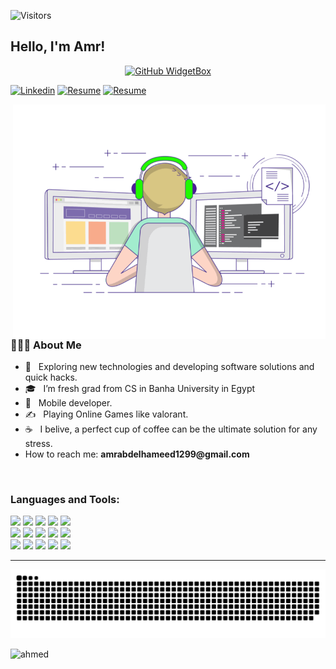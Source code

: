![Visitors](https://visitor-badge.laobi.icu/badge?page_id=amrabdelhameeed)
 
<!-- Your title -->
## Hello, I'm Amr!


<p align="center">
  <a href="https://github.com/amrabdelhameeed/github-widgetbox">
    <img width="70%" height="70%" src="https://github-widgetbox.vercel.app/api/profile?username=amrabdelhameeed&data=followers,repositories,stars,commits" alt="GitHub WidgetBox" />
  </a>
</p>

[![Linkedin](https://img.shields.io/badge/-LinkedIn-blue?style=flat&logo=Linkedin&logoColor=white)](https://www.linkedin.com/in/amr-abd-elhamid-351b92171/)
[![Resume](https://img.shields.io/badge/Resume-<COLOR>.svg)](https://drive.google.com/file/d/1EUict98pQb5uHxfB5qikHN5xk7_OwlFC/view?usp=sharing)
[![Resume](https://img.shields.io/badge/LeetCode-<COLOR>.svg)](https://leetcode.com/amr22121999/)
     

<img align="right" alt="GIF" src="https://raw.githubusercontent.com/devSouvik/devSouvik/master/gif3.gif" width="500"/>

<h3> 👨🏻‍💻 About Me </h3>

<!-- - 🔭 &nbsp; I’m currently learning Testing (Spring/NodeJS) -->
- 🤔 &nbsp; Exploring new technologies and developing software solutions and quick hacks.
- 🎓 &nbsp; I’m fresh grad from CS in Banha University in Egypt
- 💼 &nbsp; Mobile developer.
- ✍️ &nbsp; Playing Online Games like valorant.
- ☕ &nbsp; I belive, a perfect cup of coffee can be the ultimate solution for any stress. 
- How to reach me: __amrabdelhameed1299@gmail.com__
&nbsp;
<br>

### Languages and Tools: 


<p>
  <code><img width="15%" src="https://www.vectorlogo.zone/logos/dartlang/dartlang-ar21.svg"></code>
  <code><img width="15%" src="https://www.vectorlogo.zone/logos/kotlinlang/kotlinlang-ar21.svg"></code>
  <code><img width="15%" src="https://www.vectorlogo.zone/logos/javascript/javascript-ar21.svg"></code>
  <code><img width="15%" src="https://www.vectorlogo.zone/logos/python/python-ar21.svg"></code>
  <code><img width="15%" src="https://www.vectorlogo.zone/logos/typescriptlang/typescriptlang-ar21.svg"></code>
  
  <br />
  <code><img width="15%" src="https://www.vectorlogo.zone/logos/mysql/mysql-ar21.svg"></code>
  <code><img width="15%" src="https://www.vectorlogo.zone/logos/postgresql/postgresql-ar21.svg"></code>
  <code><img width="15%" src="https://www.vectorlogo.zone/logos/mongodb/mongodb-ar21.svg"></code>
  <code><img width="15%" src="https://www.vectorlogo.zone/logos/sqlite/sqlite-ar21.svg"></code>
  <code><img width="15%" src="https://www.vectorlogo.zone/logos/mariadb/mariadb-ar21.svg"></code>

  <br />
  <code><img width="15%" src="https://www.vectorlogo.zone/logos/springio/springio-ar21.svg"></code>
  <code><img width="15%" src="https://www.vectorlogo.zone/logos/android/android-ar21.svg"></code>
  <code><img width="15%" src="https://www.vectorlogo.zone/logos/firebase/firebase-ar21.svg"></code>
  <code><img width="15%" src="https://www.vectorlogo.zone/logos/figma/figma-ar21.svg"></code>
  <code><img width="15%" src="https://www.vectorlogo.zone/logos/git-scm/git-scm-ar21.svg"></code>


</p>

---


 ![Snake animation](https://github.com/ahmedsafwat101/ahmedsafwat101/blob/output/github-contribution-grid-snake.svg)
<br/>


<img src="https://github-profile-trophy.vercel.app/?username=ahmedsafwat101&row=1&column=6" alt="ahmed" />
<!-- Your badges
You can use the website to generate badges: https://shields.io/
-->
